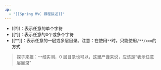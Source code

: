 ```yaml
---
up:
  - "[[Spring MVC 課程描述]]"
---
```

- [[?]]：表示任意的单个字符
- [[*]]：表示任意的0个或多个字符
- [[**]]：表示任意的一层或多层目录。注意：在使用`**`时，只能使用`/**/xxx`的方式

> 探子来报：`**`经实测，0 层目录也可以，这里严谨来说，应该是“表示任意层目录”